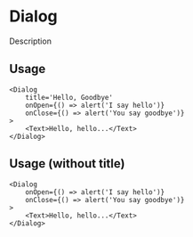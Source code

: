 # Dialog

Description

## Usage

```
<Dialog
    title='Hello, Goodbye'
    onOpen={() => alert('I say hello')}
    onClose={() => alert('You say goodbye')}
>
    <Text>Hello, hello...</Text>
</Dialog>
```

## Usage \(without title\)

```
<Dialog
    onOpen={() => alert('I say hello')}
    onClose={() => alert('You say goodbye')}
>
    <Text>Hello, hello...</Text>
</Dialog>
```



